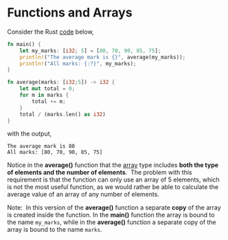 # Functions and Arrays

Consider the Rust [code](https://play.rust-lang.org/?version=stable&mode=debug&edition=2021&gist=67c6758a3cfc6e547a877cb07241c1b9)  below,

```rust
fn main() {
	let my_marks: [i32; 5] = [80, 70, 90, 85, 75];
	println!("The average mark is {}", average(my_marks));
	println!("All marks: {:?}", my_marks);
}

fn average(marks: [i32;5]) -> i32 {
	let mut total = 0;
	for m in marks {
		total += m;
	}
	total / (marks.len() as i32)
}
```

with the output,

```
The average mark is 80
All marks: [80, 70, 90, 85, 75]
```

Notice in the **average()** function that the [array](/notes/04-arrays/README.md) type includes **both the type of elements and the number of elements**.  The problem with this requirement is that the function can only use an array of 5 elements, which is not the most useful function, as we would rather be able to calculate the average value of an array of any number of elements.

Note:  In this version of the **average()** function a separate **copy** of the array is created inside the function. In the **main()** function the array is bound to the name `my_marks`, while in the **average()** function a separate copy of the array is bound to the name `marks`.